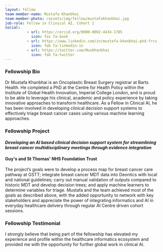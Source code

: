 ```yaml
---
layout: fellow
team-member-name: Mustafa Khanbhai
team-member-photo: /assets/img/fellow/mustafakhanbhai.jpg
job-role: Fellow in Clinical AI, Cohort 1
social:
          - url: https://orcid.org/0000-0002-4434-1785
            icon: fas fa-book
          - url: https://www.linkedin.com/in/mustafa-khanbhai-phd-frcs-6a52b4121/
            icon: fab fa-linkedin-in
          - url: https://twitter.com/MusKhanbhai
            icon: fab fa-twitter
---
```


### Fellowship Bio
Dr Mustafa Khanbhai is an Oncoplastic Breast Surgery registrar at Barts Health. He completed a PhD at
the Centre for Health Policy within the Institute of
Global Health Innovation, Imperial College London, and is proud to be able to leverage his clinical,
academic and policy experience by taking innovative approaches to transform healthcare.
As a
Fellow in Clinical AI, he has been involved in developing clinical decision support systems to effectively triage breast cancer cases using various machine learning approaches. 


### Fellowship Project
#### _Developing an AI based clinical decision support system for streamlining breast cancer multidisciplinary meetings through evidence integration_
#### Guy's and St Thomas' NHS Foundation Trust

The project’s goals were to develop a process map
for breast cancer care pathway at GSTT; integrate
breast cancer MDT data into Deontics with
local and national guidelines; carry out manual
validation of outputs compared to historic MDT
and develop decision trees; and apply machine
learners to determine variables for triage.
Mustafa and the team achieved most of the goals
as described above, with the added opportunity
to network with key stakeholders and appreciate
the power of integrating informatics and AI in
everyday healthcare delivery through regular AI
Centre driven cohort sessions.


### Fellowship Testimonial
I strongly believe that being
part of the fellowship has elevated my experience
and profile within the healthcare informatics
ecosystem and provided me with the opportunity
for further global work in clinical AI.

